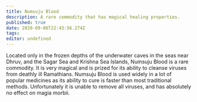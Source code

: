 ```yaml
---
title: Numsuju Blood
description: A rare commodity that has magical healing properties.
published: true
date: 2020-09-06T22:43:56.274Z
tags: 
editor: undefined
---
```


Located only in the frozen depths of the underwater caves in the seas near Dhruv, and the Sagar Sea and Krishna Sea Islands, Numsuju Blood is a rare commodity. It is very magical and is prized for its ability to cleanse viruses from deathly ill Ramathians. Numsuju Blood is used widely in a lot of popular medicines as its ability to cure is faster than most traditional methods. Unfortunately it is unable to remove all viruses, and has absolutely no effect on magia morbii.